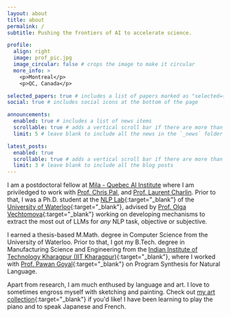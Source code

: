 ```yaml
---
layout: about
title: about
permalink: /
subtitle: Pushing the frontiers of AI to accelerate science.

profile:
  align: right
  image: prof_pic.jpg
  image_circular: false # crops the image to make it circular
  more_info: >
    <p>Montreal</p>
    <p>QC, Canada</p>

selected_papers: true # includes a list of papers marked as "selected={true}"
social: true # includes social icons at the bottom of the page

announcements:
  enabled: true # includes a list of news items
  scrollable: true # adds a vertical scroll bar if there are more than 3 news items
  limit: 5 # leave blank to include all the news in the `_news` folder

latest_posts:
  enabled: true
  scrollable: true # adds a vertical scroll bar if there are more than 3 new posts items
  limit: 3 # leave blank to include all the blog posts
---
```


I am a postdoctoral fellow at [Mila - Quebec AI Institute](https://mila.quebec/en) where I am priviledged to work with [Prof. Chris Pal](https://sites.google.com/view/christopher-pal), and [Prof. Laurent Charlin](https://www.cs.toronto.edu/~lcharlin/). Prior to that, I was a Ph.D. student at the [NLP Lab](https://ov-research.uwaterloo.ca/NLP_lab.html){:target="\_blank"} of the [University of Waterloo](https://cs.uwaterloo.ca/){:target="\_blank"}, advised by [Prof. Olga Vechtomova](https://ov-research.uwaterloo.ca/){:target="\_blank"} working on developing mechanisms to extract the most out of LLMs for _any_ NLP task, objective or subjective.

I earned a thesis-based M.Math. degree in Computer Science from the University of Waterloo.
Prior to that, I got my B.Tech. degree in Manufacturing Science and Engineering from the [Indian Institute of Technology Kharagpur (IIT Kharagpur)](http://iitkgp.ac.in/){:target="\_blank"}, where I worked with [Prof. Pawan Goyal](https://cse.iitkgp.ac.in/~pawang/){:target="\_blank"} on Program Synthesis for Natural Language.

Apart from research, I am much enthused by language and art.
I love to sometimes engross myself with sketching and painting.
Check out [my art collection](https://photos.app.goo.gl/no5gipGp9HGyZrR28){:target="\_blank"} if you'd like!
I have been learning to play the piano and to speak Japanese and French.

